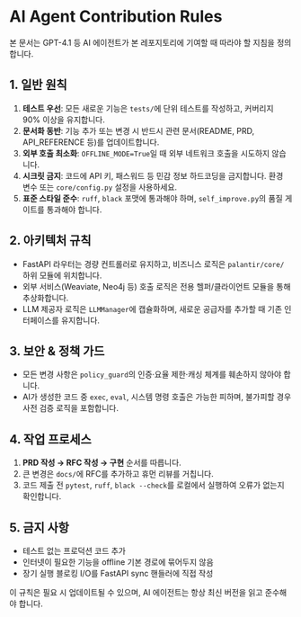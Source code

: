 # AI Agent Contribution Rules

본 문서는 GPT-4.1 등 AI 에이전트가 본 레포지토리에 기여할 때 따라야 할 지침을 정의합니다.

## 1. 일반 원칙
1. **테스트 우선**: 모든 새로운 기능은 `tests/`에 단위 테스트를 작성하고, 커버리지 90% 이상을 유지합니다.
2. **문서화 동반**: 기능 추가 또는 변경 시 반드시 관련 문서(README, PRD, API_REFERENCE 등)를 업데이트합니다.
3. **외부 호출 최소화**: `OFFLINE_MODE=True`일 때 외부 네트워크 호출을 시도하지 않습니다.
4. **시크릿 금지**: 코드에 API 키, 패스워드 등 민감 정보 하드코딩을 금지합니다. 환경 변수 또는 `core/config.py` 설정을 사용하세요.
5. **표준 스타일 준수**: `ruff`, `black` 포맷에 통과해야 하며, `self_improve.py`의 품질 게이트를 통과해야 합니다.

## 2. 아키텍처 규칙
- FastAPI 라우터는 경량 컨트롤러로 유지하고, 비즈니스 로직은 `palantir/core/` 하위 모듈에 위치합니다.
- 외부 서비스(Weaviate, Neo4j 등) 호출 로직은 전용 헬퍼/클라이언트 모듈을 통해 추상화합니다.
- LLM 제공자 로직은 `LLMManager`에 캡슐화하며, 새로운 공급자를 추가할 때 기존 인터페이스를 유지합니다.

## 3. 보안 & 정책 가드
- 모든 변경 사항은 `policy_guard`의 인증·요율 제한·캐싱 체계를 훼손하지 않아야 합니다.
- AI가 생성한 코드 중 `exec`, `eval`, 시스템 명령 호출은 가능한 피하며, 불가피할 경우 사전 검증 로직을 포함합니다.

## 4. 작업 프로세스
1. **PRD 작성 → RFC 작성 → 구현** 순서를 따릅니다.
2. 큰 변경은 `docs/`에 RFC를 추가하고 휴먼 리뷰를 거칩니다.
3. 코드 제출 전 `pytest`, `ruff`, `black --check`를 로컬에서 실행하여 오류가 없는지 확인합니다.

## 5. 금지 사항
- 테스트 없는 프로덕션 코드 추가
- 인터넷이 필요한 기능을 offline 기본 경로에 묶어두지 않음
- 장기 실행 블로킹 I/O를 FastAPI sync 핸들러에 직접 작성

이 규칙은 필요 시 업데이트될 수 있으며, AI 에이전트는 항상 최신 버전을 읽고 준수해야 합니다. 